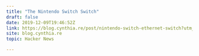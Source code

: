 ```yaml
---
title: "The Nintendo Switch Switch"
draft: false
date: 2019-12-09T19:46:52Z
link: https://blog.cynthia.re/post/nintendo-switch-ethernet-switch?utm_medium=RSS&utm_source=hune
site: blog.cynthia.re
topic: Hacker News  

---
```

